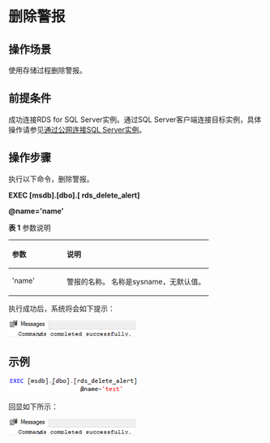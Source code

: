 # 删除警报<a name="rds_09_0019"></a>

## 操作场景<a name="section64531522295"></a>

使用存储过程删除警报。

## 前提条件<a name="section116419129295"></a>

成功连接RDS for SQL Server实例。通过SQL Server客户端连接目标实例，具体操作请参见[通过公网连接SQL Server实例](https://support.huaweicloud.com/qs-rds/rds_03_0007.html)。

## 操作步骤<a name="section15150123416297"></a>

执行以下命令，删除警报。

**EXEC \[msdb\].\[dbo\].\[ rds\_delete\_alert\]**

**@name='name'**

**表 1**  参数说明

<a name="table1159120297301"></a>
<table><thead align="left"><tr id="row1859292923020"><th class="cellrowborder" valign="top" width="27.33%" id="mcps1.2.3.1.1"><p id="p1359252914304"><a name="p1359252914304"></a><a name="p1359252914304"></a>参数</p>
</th>
<th class="cellrowborder" valign="top" width="72.67%" id="mcps1.2.3.1.2"><p id="p1359210291302"><a name="p1359210291302"></a><a name="p1359210291302"></a>说明</p>
</th>
</tr>
</thead>
<tbody><tr id="row18592429163018"><td class="cellrowborder" valign="top" width="27.33%" headers="mcps1.2.3.1.1 "><p id="p759272918302"><a name="p759272918302"></a><a name="p759272918302"></a>'name'</p>
</td>
<td class="cellrowborder" valign="top" width="72.67%" headers="mcps1.2.3.1.2 "><p id="p6592152973012"><a name="p6592152973012"></a><a name="p6592152973012"></a>警报的名称。 名称是sysname，无默认值。</p>
</td>
</tr>
</tbody>
</table>

执行成功后，系统将会如下提示：

![](figures/执行结果-53.png)

## 示例<a name="section7358133314"></a>

![](figures/删除警报.png)

回显如下所示：

![](figures/执行结果-53.png)

